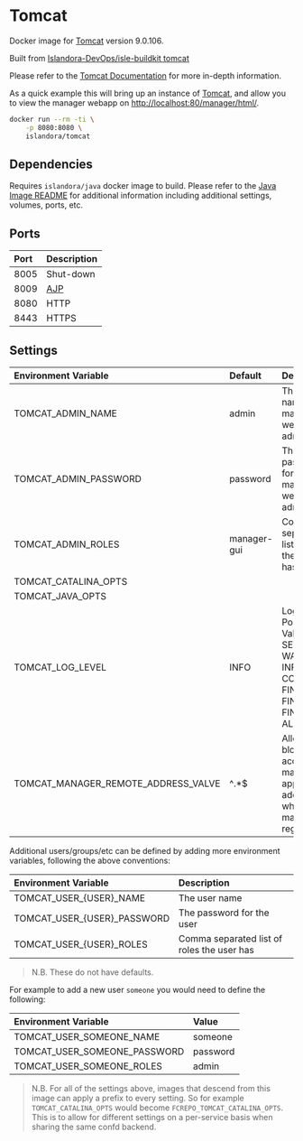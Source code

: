 # Tomcat

Docker image for [Tomcat] version 9.0.106.

Built from [Islandora-DevOps/isle-buildkit tomcat](https://github.com/Islandora-DevOps/isle-buildkit/tree/main/tomcat)

Please refer to the [Tomcat Documentation] for more in-depth information.

As a quick example this will bring up an instance of [Tomcat], and allow you
to view the manager webapp on <http://localhost:80/manager/html/>.

```bash
docker run --rm -ti \
    -p 8080:8080 \
    islandora/tomcat
```

## Dependencies

Requires `islandora/java` docker image to build. Please refer to the
[Java Image README](../java/README.md) for additional information including
additional settings, volumes, ports, etc.

## Ports

| Port | Description |
| :--- | :---------- |
| 8005 | Shut-down   |
| 8009 | [AJP]       |
| 8080 | HTTP        |
| 8443 | HTTPS       |

## Settings

| Environment Variable                | Default     | Description                                                                           |
| :---------------------------------- | :---------- | :------------------------------------------------------------------------------------ |
| TOMCAT_ADMIN_NAME                   | admin       | The user name of the manager webapp admin user                                        |
| TOMCAT_ADMIN_PASSWORD               | password    | The password for the manager webapp admin user                                        |
| TOMCAT_ADMIN_ROLES                  | manager-gui | Comma separated list of roles the user has                                            |
| TOMCAT_CATALINA_OPTS                |             |                                                                                       |
| TOMCAT_JAVA_OPTS                    |             |                                                                                       |
| TOMCAT_LOG_LEVEL                    | INFO        | Log level. Possible Values: SEVERE, WARNING, INFO, CONFIG, FINE, FINER, FINEST or ALL |
| TOMCAT_MANAGER_REMOTE_ADDRESS_VALVE | ^.*$        | Allows / blocks access to manager app to addresses which match this regex             |

Additional users/groups/etc can be defined by adding more environment variables,
following the above conventions:

| Environment Variable        | Description                                |
| :-------------------------- | :----------------------------------------- |
| TOMCAT_USER_{USER}_NAME     | The user name                              |
| TOMCAT_USER_{USER}_PASSWORD | The password for the user                  |
| TOMCAT_USER_{USER}_ROLES    | Comma separated list of roles the user has |

> N.B. These do not have defaults.

For example to add a new user `someone` you would need to define the following:

| Environment Variable         | Value    |
| :--------------------------- | :------- |
| TOMCAT_USER_SOMEONE_NAME     | someone  |
| TOMCAT_USER_SOMEONE_PASSWORD | password |
| TOMCAT_USER_SOMEONE_ROLES    | admin    |

> N.B. For all of the settings above, images that descend from this image can
> apply a prefix to every setting. So for example `TOMCAT_CATALINA_OPTS` would
> become `FCREPO_TOMCAT_CATALINA_OPTS`. This is to allow for different settings
> on a per-service basis when sharing the same confd backend.

[AJP]: https://tomcat.apache.org/tomcat-9.0-doc/config/ajp.html
[Tomcat Documentation]: https://tomcat.apache.org/tomcat-9.0-doc/
[Tomcat Logging]: https://tomcat.apache.org/tomcat-9.0-doc/logging.html
[Tomcat]: https://tomcat.apache.org/
